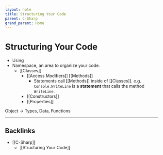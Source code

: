 ```yaml
---
layout: note
title: Structuring Your Code
parent: C-Sharp
grand_parent: Home
---
```


# Structuring Your Code

- Using
- Namespace, an area to organize your code.
  - [[Classes]]
    - [[Access Modifiers]] [[Methods]]
      - Statements call [[Methods]] inside of [[Classes]].
        e.g. `Console.WriteLine` is a **statement** that calls the method `WriteLine`.
    - [[Constructors]]
    - [[Properties]]

Object -> Types,
Data,
Functions

---
## Backlinks
* [[C-Sharp]]
	* [[Structuring Your Code]]

